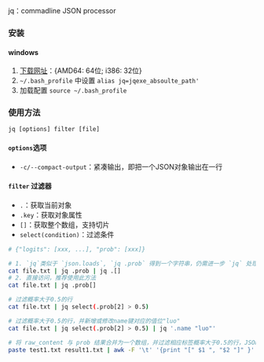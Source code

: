 jq：commadline JSON processor

### 安装

#### windows
1. [下载网址](https://jqlang.github.io/jq/download/)：{AMD64: 64位; i386: 32位}
2. `~/.bash_profile` 中设置 `alias jq=jqexe_absoulte_path'`
3. 加载配置 `source ~/.bash_profile`


### 使用方法
`jq [options] filter [file]`

#### `options`选项
- `-c/--compact-output`：紧凑输出，即把一个JSON对象输出在一行

#### `filter` 过滤器
- `.`：获取当前对象
- `.key`：获取对象属性
- `[]`：获取整个数组，支持切片
- `select(condition)`：过滤条件
  
```bash
# {"logits": [xxx, ...], "prob": [xxx]}

# 1. `jq`类似于 `json.loads`, `jq .prob` 得到一个字符串，仍需进一步 `jq` 处理
cat file.txt | jq .prob | jq .[]
# 2. 直接访问，推荐使用此方法
cat file.txt | jq .prob[]

# 过滤概率大于0.5的行
cat file.txt | jq select(.prob[2] > 0.5)

# 过滤概率大于0.5的行，并新增或修改name键对应的值位"luo"
cat file.txt | jq select(.prob[2] > 0.5) | jq '.name "luo"'

# 将 raw_content 与 prob 结果合并为一个数组，并过滤相应标签概率大于0.5的行，JSON对象单行输出
paste test1.txt result1.txt | awk -F '\t' '{print "[" $1 ", "$2 "]" }' | jq -c 'select(.[1].prob[1] > 0.5)'
```